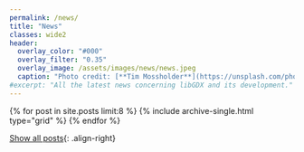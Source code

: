```yaml
---
permalink: /news/
title: "News"
classes: wide2
header:
  overlay_color: "#000"
  overlay_filter: "0.35"
  overlay_image: /assets/images/news/news.jpeg
  caption: "Photo credit: [**Tim Mossholder**](https://unsplash.com/photos/H6eaxcGNQbU)"
#excerpt: "All the latest news concerning libGDX and its development."
---
```


<div class="grid__wrapper">
  {% for post in site.posts limit:8 %}
    {% include archive-single.html type="grid" %}
  {% endfor %}
</div>

<a href="/news-archive/"><i class="fa fa-arrow-right" aria-hidden="true"></i> Show all posts</a>{: .align-right}
